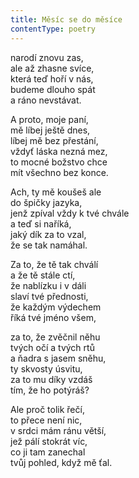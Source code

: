 ```yaml
---
title: Měsíc se do měsíce
contentType: poetry
---
```


<section>

narodí znovu zas,  
ale až zhasne svíce,  
která teď hoří v nás,  
budeme dlouho spát  
a ráno nevstávat.

</section>

<section>

A proto, moje paní,  
mě líbej ještě dnes,  
líbej mě bez přestání,  
vždyť láska nezná mez,  
to mocné božstvo chce  
mít všechno bez konce.

</section>

<section>

Ach, ty mě koušeš ale  
do špičky jazyka,  
jenž zpíval vždy k tvé chvále  
a teď si naříká,  
jaký dík za to vzal,  
že se tak namáhal.

</section>

<section>

Za to, že tě tak chválí  
a že tě stále ctí,  
že nablízku i v dáli  
slaví tvé přednosti,  
že každým výdechem  
říká tvé jméno všem,

</section>

<section>

za to, že zvěčnil něhu  
tvých očí a tvých rtů  
a ňadra s jasem sněhu,  
ty skvosty úsvitu,  
za to mu díky vzdáš  
tím, že ho potýráš?

</section>

<section>

Ale proč tolik řečí,  
to přece není nic,  
v srdci mám ránu větší,  
jež pálí stokrát víc,  
co ji tam zanechal  
tvůj pohled, když mě ťal.

</section>
